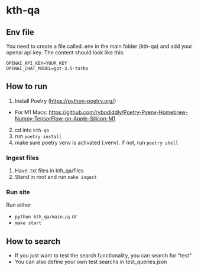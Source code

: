 # kth-qa

## Env file
You need to create a file called .env in the main folder (kth-qa) and add your openai api key.
The content should look like this:
```
OPENAI_API_KEY=YOUR_KEY
OPENAI_CHAT_MODEL=gpt-3.5-turbo
```

## How to run
1. Install Poetry (https://python-poetry.org/)
- For M1 Macs: https://github.com/rybodiddly/Poetry-Pyenv-Homebrew-Numpy-TensorFlow-on-Apple-Silicon-M1 
2. cd into ``kth-qa``
3. run ``poetry install``
4. make sure poetry venv is activated (.venv). If not, run ``poetry shell``

### Ingest files
1. Have .txt files in kth_qa/files
2. Stand in root and run ```make ingest```

### Run site
Run either
- ``python kth_qa/main.py`` or
- ``make start``

## How to search
- If you just want to test the search functionality, you can search for "test"
- You can also define your own test searchs in test_queries.json
